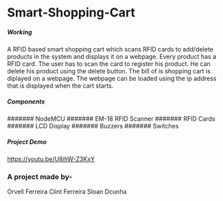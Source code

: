 # Smart-Shopping-Cart
##### Working
A RFID based smart shopping cart which scans RFID cards to add/delete products in the system and displays it on a webpage.
Every product has a RFID card. The user has to scan the card to register his product. He can delete his product using the delete button. The bill of is shopping cart is diplayed on a webpage. The webpage can be loaded using the ip address that is displayed when the cart starts.
##### Components
####### NodeMCU
####### EM-18 RFID Scanner
####### RFID Cards
####### LCD Display
####### Buzzers
####### Switches
##### Project Demo
https://youtu.be/U8ihW-Z3KxY

### A project made by-
Orvell Ferreira
Clint Ferreira
Sloan Dcunha

